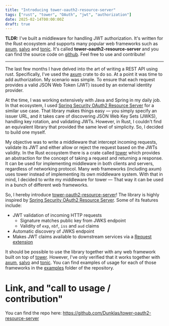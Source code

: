 ```yaml
---
title: "Introducing tower-oauth2-resource-server"
tags: ["rust", "tower", "OAuth", "jwt", "authorization"]
date: 2025-02-14T00:00:00Z
draft: true
---
```


**TLDR:** I've built a middleware for handling JWT authorization.
It's written for the Rust ecosystem and supports many popular web frameworks such as [axum](https://crates.io/crates/axum), [salvo](https://crates.io/crates/salvo/) and [tonic](https://crates.io/crates/tonic).
It's called **tower-oauth2-resource-server** and you can find the source code on [github](https://github.com/Dunklas/tower-oauth2-resource-server).
Feel free to use and contribute!

---

The last few months I have delved into the art of writing a REST API using rust.
Specifically, I've used the [axum](https://crates.io/crates/axum) crate to do so.
At a point it was time to add authorization.
My scenario was simple.
To ensure that each request provides a valid JSON Web Token (JWT) issued by an external identity provider.

At the time, I was working extensively with Java and Spring in my daily job.
In that ecosystem, I used [Spring Security OAuth2 Resource Server](https://docs.spring.io/spring-security/reference/servlet/oauth2/resource-server) for a similar use case.
That library makes things easy — you simply specify an issuer URL, and it takes care of discovering JSON Web Key Sets (JWKS), handling key rotation, and validating JWTs.
However, in Rust, I couldn't find an equivalent library that provided the same level of simplicity.
So, I decided to build one myself.

My objective was to write a middleware that intercept incoming requests, validate its JWT and either allow or reject the request based on the JWTs validity.
In the Rust ecosystem there is a crate called [tower](https://crates.io/crates/tower) which provides an abstraction for the concept of taking a request and returning a response.
It can be used for implementing middleware in both clients and servers, regardless of networking protocol.
Many web frameworks (including axum) uses tower instead of implementing its own middleware system.
With that in mind, I decided to write my middleware for tower — That way it can be used in a bunch of different web frameworks.

So, I hereby introduce [tower-oauth2-resource-server](https://github.com/Dunklas/tower-oauth2-resource-server)!
The library is highly inspired by [Spring Security OAuth2 Resource Server](https://docs.spring.io/spring-security/reference/servlet/oauth2/resource-server).
Some of its features include:

 - JWT validation of incoming HTTP requests
    - Signature matches public key from JWKS endpoint
    - Validity of `exp`, `nbf`, `iss` and `aud` claims
 - Automatic discovery of JWKS endpoint
 - Makes JWT claims available to downstream services via a [Request extension](https://docs.rs/http/latest/http/struct.Extensions.html)

It should be possible to use the library together with any web framework built on top of [tower](https://crates.io/crates/tower).
However, I've only verified that it works together with [axum](https://crates.io/crates/axum), [salvo](https://crates.io/crates/salvo/) and [tonic](https://crates.io/crates/tonic).
You can find examples of usage for each of those frameworks in the [examples](https://github.com/Dunklas/tower-oauth2-resource-server/tree/main/examples) folder of the repository.

#  Link, and "call to usage / contribution"
You can find the repo here: https://github.com/Dunklas/tower-oauth2-resource-server